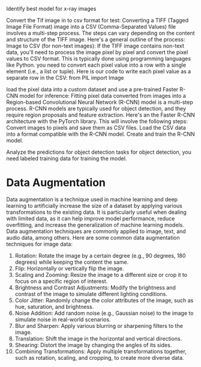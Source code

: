 Identify best model  for x-ray images

Convert the Tif image in to csv format for test:
Converting a TIFF (Tagged Image File Format) image into a CSV (Comma-Separated Values) file involves a multi-step process. The steps can vary depending on the content and structure of the TIFF image. Here's a general outline of the process:
Image to CSV (for non-text images):
If the TIFF image contains non-text data, you'll need to process the image pixel by pixel and convert the pixel values to CSV format. This is typically done using programming languages like Python.
you need to convert each pixel value into a row with a single element (i.e., a list or tuple). Here is our code to write each pixel value as a separate row in the CSV:
from PIL import Image

load the pixel data into a custom dataset and use a pre-trained Faster R-CNN model for inference:
Fitting pixel data converted from images into a Region-based Convolutional Neural Network (R-CNN) model is a multi-step process. R-CNN models are typically used for object detection, and they require region proposals and feature extraction. Here's an the Faster R-CNN architecture with the PyTorch library. This  will involve the following steps:
Convert images to pixels and save them as CSV files.
Load the CSV data into a format compatible with the R-CNN model.
Create and train the R-CNN model.

Analyze the predictions for object detection tasks for object detection, you need labeled training data for training the model.


# Data Augmentation
Data augmentation is a technique used in machine learning and deep learning to artificially increase the size of a dataset by applying various transformations to the existing data. It is particularly useful when dealing with limited data, as it can help improve model performance, reduce overfitting, and increase the generalization of machine learning models. Data augmentation techniques are commonly applied to image, text, and audio data, among others.
Here are some common data augmentation techniques for image data:
1.	Rotation: Rotate the image by a certain degree (e.g., 90 degrees, 180 degrees) while keeping the content the same.
2.	Flip: Horizontally or vertically flip the image.
3.	Scaling and Zooming: Resize the image to a different size or crop it to focus on a specific region of interest.
4.	Brightness and Contrast Adjustments: Modify the brightness and contrast of the image to simulate different lighting conditions.
5.	Color Jitter: Randomly change the color attributes of the image, such as hue, saturation, and brightness.
6.	Noise Addition: Add random noise (e.g., Gaussian noise) to the image to simulate noise in real-world scenarios.
7.	Blur and Sharpen: Apply various blurring or sharpening filters to the image.
8.	Translation: Shift the image in the horizontal and vertical directions.
9.	Shearing: Distort the image by changing the angles of its sides.
10.	Combining Transformations: Apply multiple transformations together, such as rotation, scaling, and cropping, to create more diverse data.
